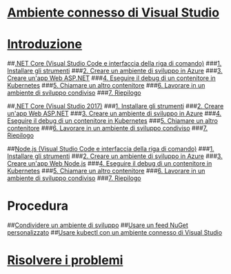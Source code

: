 # [Ambiente connesso di Visual Studio](visual-studio-connected-environment.md)

# [Introduzione](get-started.md)
##[.NET Core (Visual Studio Code e interfaccia della riga di comando)](get-started-netcore-01.md)
###[1. Installare gli strumenti](get-started-netcore-01.md)
###[2. Creare un ambiente di sviluppo in Azure](get-started-netcore-02.md)
###[3. Creare un'app Web ASP.NET](get-started-netcore-03.md)
###[4. Eseguire il debug di un contenitore in Kubernetes](get-started-netcore-04.md)
###[5. Chiamare un altro contenitore](get-started-netcore-05.md)
###[6. Lavorare in un ambiente di sviluppo condiviso](get-started-netcore-06.md)
###[7. Riepilogo](get-started-netcore-07.md)

##[.NET Core (Visual Studio 2017)](get-started-netcore-visualstudio-01.md)
###[1. Installare gli strumenti](get-started-netcore-visualstudio-01.md)
###[2. Creare un'app Web ASP.NET](get-started-netcore-visualstudio-02.md)
###[3. Creare un ambiente di sviluppo in Azure](get-started-netcore-visualstudio-03.md)
###[4. Eseguire il debug di un contenitore in Kubernetes](get-started-netcore-visualstudio-04.md)
###[5. Chiamare un altro contenitore](get-started-netcore-visualstudio-05.md)
###[6. Lavorare in un ambiente di sviluppo condiviso](get-started-netcore-visualstudio-06.md)
###[7. Riepilogo](get-started-netcore-visualstudio-07.md)

##[Node.js (Visual Studio Code e interfaccia della riga di comando)](get-started-nodejs-01.md)
###[1. Installare gli strumenti](get-started-nodejs-01.md)
###[2. Creare un ambiente di sviluppo in Azure](get-started-nodejs-02.md)
###[3. Creare un'app Web Node.js](get-started-nodejs-03.md)
###[4. Eseguire il debug di un contenitore in Kubernetes](get-started-nodejs-04.md)
###[5. Chiamare un altro contenitore](get-started-nodejs-05.md)
###[6. Lavorare in un ambiente di sviluppo condiviso](get-started-nodejs-06.md)
###[7. Riepilogo](get-started-nodejs-07.md)

# Procedura
##[Condividere un ambiente di sviluppo](how-to/share-dev-environment.md)
##[Usare un feed NuGet personalizzato](how-to/use-a-custom-nuget-feed.md)
##[Usare kubectl con un ambiente connesso di Visual Studio](how-to/use-kubectl-with-vsce.md)

# [Risolvere i problemi](troubleshooting.md)

